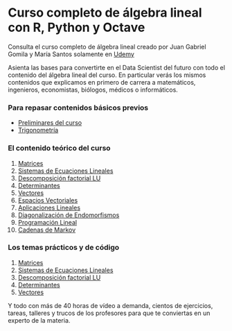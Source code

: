 # Curso completo de álgebra lineal con R, Python y Octave

Consulta el curso completo de álgebra lineal creado por Juan Gabriel Gomila y María Santos solamente en [Udemy](https://www.udemy.com/course/algebralineal/?referralCode=219A2DBFEE5DEE180914)

Asienta las bases para convertirte en el Data Scientist del futuro con todo el contenido del álgebra lineal del curso. En particular verás los mismos contenidos que explicamos en primero de carrera a matemáticos, ingenieros, economistas, biólogos, médicos o informáticos. 

### Para repasar contenidos básicos previos

* [Preliminares del curso](https://joanby.github.io/curso-algebra-lineal/Tema0-Preliminares#1)
* [Trigonometría](https://joanby.github.io/curso-algebra-lineal/00-trigonometría#1)

### El contenido teórico del curso

1. [Matrices](https://joanby.github.io/curso-algebra-lineal/Tema1-Matrices#1)
2. [Sistemas de Ecuaciones Lineales](https://joanby.github.io/curso-algebra-lineal/Tema2-Sistemas#1)
3. [Descomposición factorial LU](https://joanby.github.io/curso-algebra-lineal/Tema3-ProductoBloques#1)
4. [Determinantes](https://joanby.github.io/curso-algebra-lineal/Tema4-Determinantes#1)
5. [Vectores](https://joanby.github.io/curso-algebra-lineal/Tema5-Vectores#1)
6. [Espacios Vectoriales](https://joanby.github.io/curso-algebra-lineal/Tema6-EspaciosVectoriales#1)
7. [Aplicaciones Lineales](https://joanby.github.io/curso-algebra-lineal/Tema7-AplicacionesLineales#1)
8. [Diagonalización de Endomorfismos](https://joanby.github.io/curso-algebra-lineal/Tema8-Diagonalización#1)
9. [Programación Lineal](https://joanby.github.io/curso-algebra-lineal/Tema9-ProgramaciónLineal#1)
10. [Cadenas de Markov](https://joanby.github.io/curso-algebra-lineal/Tema10-Markov#1)


### Los temas prácticos y de código

1. [Matrices](https://joanby.github.io/curso-algebra-lineal/Tema1-RPythonOctave#1)
2. [Sistemas de Ecuaciones Lineales](https://joanby.github.io/curso-algebra-lineal/Tema2-RPythonOctave#1)
3. [Descomposición factorial LU](https://joanby.github.io/curso-algebra-lineal/Tema3-RPythonOctave#1)
4. [Determinantes](https://joanby.github.io/curso-algebra-lineal/Tema4-RPythonOctave#1)
5. [Vectores](https://joanby.github.io/curso-algebra-lineal/Tema5-RPythonOctave#1)


Y todo con más de 40 horas de vídeo a demanda, cientos de ejercicios, tareas, talleres y trucos de los profesores para que te conviertas en un experto de la materia.
